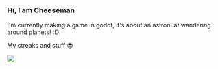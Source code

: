 ### Hi, I am Cheeseman

<!--
**IAmCheeseman/IAmCheeseman** is a ✨ _special_ ✨ repository because its `README.md` (this file) appears on your GitHub profile.

Here are some ideas to get you started:

- 🔭 I’m currently working on ...
- 🌱 I’m currently learning ...
- 👯 I’m looking to collaborate on ...
- 🤔 I’m looking for help with ...
- 💬 Ask me about ...
- 📫 How to reach me: ...
- 😄 Pronouns: ...
- ⚡ Fun fact: ...
-->

I'm currently making a game in godot, it's about an astronuat wandering around planets! :D

My streaks and stuff 😎

![](https://github-readme-streak-stats.herokuapp.com/?user=IAmCheeseman&hide_border=true)
